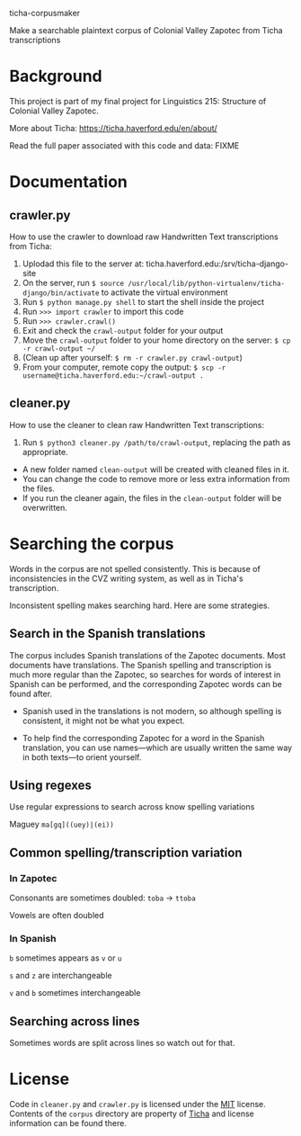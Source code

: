 ticha-corpusmaker

Make a searchable plaintext corpus of Colonial Valley Zapotec from Ticha transcriptions

# Background

This project is part of my final project for Linguistics 215: Structure of Colonial Valley Zapotec.

More about Ticha: https://ticha.haverford.edu/en/about/

Read the full paper associated with this code and data: FIXME

# Documentation

## crawler.py

How to use the crawler to download raw Handwritten Text transcriptions from Ticha:

1. Uplodad this file to the server at:
   ticha.haverford.edu:/srv/ticha-django-site
2. On the server, run
   `$ source /usr/local/lib/python-virtualenv/ticha-django/bin/activate`
   to activate the virtual environment
3. Run `$ python manage.py shell` to start the shell inside the project
4. Run `>>> import crawler` to import this code
5. Run `>>> crawler.crawl()`
6. Exit and check the `crawl-output` folder for your output
7. Move the `crawl-output` folder to your home directory on the server:
   `$ cp -r crawl-output ~/`
8. (Clean up after yourself: `$ rm -r crawler.py crawl-output`)
9. From your computer, remote copy the output: `$ scp -r username@ticha.haverford.edu:~/crawl-output .`

## cleaner.py

How to use the cleaner to clean raw Handwritten Text transcriptions:

1. Run `$ python3 cleaner.py /path/to/crawl-output`, replacing the path as appropriate.

* A new folder named `clean-output` will be created with cleaned files in it.
* You can change the code to remove more or less extra information from the files.
* If you run the cleaner again, the files in the `clean-output` folder will be overwritten.

# Searching the corpus

Words in the corpus are not spelled consistently. This is because of inconsistencies in the CVZ writing system, as well as in Ticha's transcription.

Inconsistent spelling makes searching hard. Here are some strategies.

## Search in the Spanish translations

The corpus includes Spanish translations of the Zapotec documents. Most documents have translations. The Spanish spelling and transcription is much more regular than the Zapotec, so searches for words of interest in Spanish can be performed, and the corresponding Zapotec words can be found after.

* Spanish used in the translations is not modern, so although spelling is consistent, it might not be what you expect.

* To help find the corresponding Zapotec for a word in the Spanish translation, you can use names—which are usually written the same way in both texts—to orient yourself.

## Using regexes

Use regular expressions to search across know spelling variations

Maguey `ma[gq]((uey)|(ei))`

## Common spelling/transcription variation

### In Zapotec

Consonants are sometimes doubled: `toba` -> `ttoba`

Vowels are often doubled

### In Spanish

`b` sometimes appears as `v` or `u`

`s` and `z` are interchangeable

`v` and `b` sometimes interchangeable

## Searching across lines

Sometimes words are split across lines so watch out for that.


# License

Code in `cleaner.py` and `crawler.py` is licensed under the [MIT](LICENSE) license. Contents of the `corpus` directory are property of [Ticha](https://ticha.haverford.edu) and license information can be found there.
